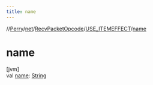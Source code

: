```yaml
---
title: name
---
```

//[Perry](../../../../index.html)/[net](../../index.html)/[RecvPacketOpcode](../index.html)/[USE_ITEMEFFECT](index.html)/[name](name.html)



# name



[jvm]\
val [name](name.html): [String](https://kotlinlang.org/api/latest/jvm/stdlib/kotlin/-string/index.html)




